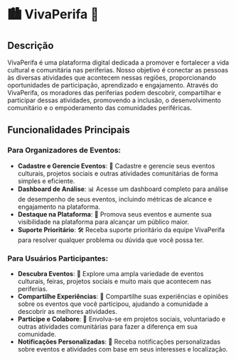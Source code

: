 # 🏙️ VivaPerifa 🎉

## Descrição

VivaPerifa é uma plataforma digital dedicada a promover e fortalecer a vida cultural e comunitária nas periferias. Nosso objetivo é conectar as pessoas às diversas atividades que acontecem nessas regiões, proporcionando oportunidades de participação, aprendizado e engajamento. Através do VivaPerifa, os moradores das periferias podem descobrir, compartilhar e participar dessas atividades, promovendo a inclusão, o desenvolvimento comunitário e o empoderamento das comunidades periféricas.

## Funcionalidades Principais

### Para Organizadores de Eventos:

- **Cadastre e Gerencie Eventos**: 📅 Cadastre e gerencie seus eventos culturais, projetos sociais e outras atividades comunitárias de forma simples e eficiente.
- **Dashboard de Análise**: 📊 Acesse um dashboard completo para análise de desempenho de seus eventos, incluindo métricas de alcance e engajamento na plataforma.
- **Destaque na Plataforma**: 🌟 Promova seus eventos e aumente sua visibilidade na plataforma para alcançar um público maior.
- **Suporte Prioritário**: 🛠️ Receba suporte prioritário da equipe VivaPerifa para resolver qualquer problema ou dúvida que você possa ter.

### Para Usuários Participantes:

- **Descubra Eventos**: 🎪 Explore uma ampla variedade de eventos culturais, feiras, projetos sociais e muito mais que acontecem nas periferias.
- **Compartilhe Experiências**: 📣 Compartilhe suas experiências e opiniões sobre os eventos que você participou, ajudando a comunidade a descobrir as melhores atividades.
- **Participe e Colabore**: 🤝 Envolva-se em projetos sociais, voluntariado e outras atividades comunitárias para fazer a diferença em sua comunidade.
- **Notificações Personalizadas**: 🔔 Receba notificações personalizadas sobre eventos e atividades com base em seus interesses e localização.
